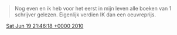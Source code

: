 > Nog even en ik heb voor het eerst in mijn leven alle boeken van 1 schrijver gelezen\. Eigenlijk verdien IK dan een oeuvreprijs\.

<img src="../../media/tweet.ico" width="12" /> [Sat Jun 19 21:46:18 +0000 2010](https://twitter.com/DromerDenker/status/16573062904)